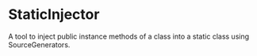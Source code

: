 # StaticInjector
A tool to inject public instance methods of a class into a static class using SourceGenerators.
